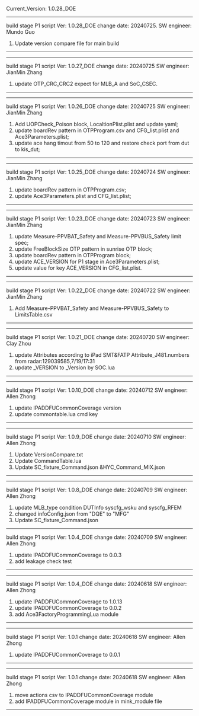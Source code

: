 Current_Version: 1.0.28_DOE
*****************************************************************
build stage P1
script Ver: 1.0.28_DOE
change date: 20240725. 
SW engineer: Mundo Guo

1. Update version compare file for main build

*****************************************************************

*****************************************************************
build stage P1
script Ver: 1.0.27_DOE
change date: 20240725
SW engineer: JianMin Zhang 

1. update OTP_CRC_CRC2 expect for MLB_A and SoC_CSEC.

*****************************************************************

*****************************************************************
build stage P1
script Ver: 1.0.26_DOE
change date: 20240725
SW engineer: JianMin Zhang 

1. Add UOPCheck_Poison block, LocaltionPlist.plist and update yaml;
2. update boardRev pattern in OTPProgram.csv and CFG_list.plist and Ace3Parameters.plist;
3. update ace hang timout from 50 to 120 and restore check port from dut to kis_dut;

*****************************************************************

*****************************************************************
build stage P1
script Ver: 1.0.25_DOE
change date: 20240724
SW engineer: JianMin Zhang 

1. update boardRev pattern in OTPProgram.csv;
2. update Ace3Parameters.plist and CFG_list.plist;

*****************************************************************

*****************************************************************
build stage P1
script Ver: 1.0.23_DOE
change date: 20240723
SW engineer: JianMin Zhang 

1. update Measure-PPVBAT_Safety and Measure-PPVBUS_Safety limit spec;
2. update FreeBlockSize OTP pattern in sunrise OTP block;
3. update boardRev pattern in OTPProgram block;
4. update ACE_VERSION for P1 stage in Ace3Parameters.plist;
5. update value for key ACE_VERSION in CFG_list.plist. 

*****************************************************************

*****************************************************************
build stage P1
script Ver: 1.0.22_DOE
change date: 20240722
SW engineer: JianMin Zhang 

1. Add Measure-PPVBAT_Safety and Measure-PPVBUS_Safety to LimitsTable.csv

*****************************************************************

*****************************************************************
build stage P1
script Ver: 1.0.21_DOE
change date: 20240720
SW engineer: Clay Zhou 

1. update  Attributes according to iPad SMT&FATP Attribute_J481.numbers from radar:129039585,7/19/17:31
2. update _VERSION to _Version by SOC.lua

*****************************************************************

*****************************************************************
build stage P1
script Ver: 1.0.10_DOE
change date: 20240712
SW engineer: Allen Zhong 

1. update IPADDFUCommonCoverage version 
2. update commontable.lua cmd key

*****************************************************************

*****************************************************************
build stage P1
script Ver: 1.0.9_DOE
change date: 20240710
SW engineer: Allen Zhong 

1. Update VersionCompare.txt
2. Update CommandTable.lua
3. Update SC_fixture_Command.json &HYC_Command_MIX.json

*****************************************************************

*****************************************************************
build stage P1
script Ver: 1.0.8_DOE
change date: 20240709
SW engineer: Allen Zhong 

1. update MLB_type condition DUTInfo syscfg_wsku and syscfg_RFEM
2. changed infoConfig.json from "DQE" to "MFG"
3. Update SC_fixture_Command.json

*****************************************************************

build stage P1
script Ver: 1.0.4_DOE
change date: 20240709
SW engineer: Allen Zhong 

1. update IPADDFUCommonCoverage to 0.0.3
2. add leakage check test
*****************************************************************

*****************************************************************

build stage P1
script Ver: 1.0.4_DOE
change date: 20240618
SW engineer: Allen Zhong 

1. update IPADDFUCommonCoverage to 1.0.13
2. update IPADDFUCommonCoverage to 0.0.2
3. add Ace3FactoryProgrammingLua module
*****************************************************************

*****************************************************************

build stage P1
script Ver: 1.0.1
change date: 20240618
SW engineer: Allen Zhong 

1. update IPADDFUCommonCoverage to 0.0.1
*****************************************************************

*****************************************************************

build stage P1
script Ver: 1.0.1
change date: 20240618
SW engineer: Allen Zhong 

1. move actions csv to IPADDFUCommonCoverage module
2. add IPADDFUCommonCoverage module in mink_module file
*****************************************************************
